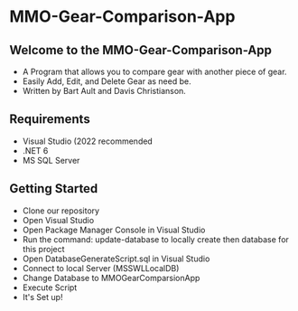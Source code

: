 # MMO-Gear-Comparison-App

## Welcome to the MMO-Gear-Comparison-App
- A Program that allows you to compare gear with another piece of gear.
- Easily Add, Edit, and Delete Gear as need be.
- Written by Bart Ault and Davis Christianson.

## Requirements
- Visual Studio (2022 recommended
- .NET 6
- MS SQL Server

## Getting Started
- Clone our repository
- Open Visual Studio
- Open Package Manager Console in Visual Studio
- Run the command: update-database to locally create then database for this project
- Open DatabaseGenerateScript.sql in Visual Studio
- Connect to local Server (MSSWLLocalDB)
- Change Database to MMOGearComparsionApp
- Execute Script
- It's Set up!

